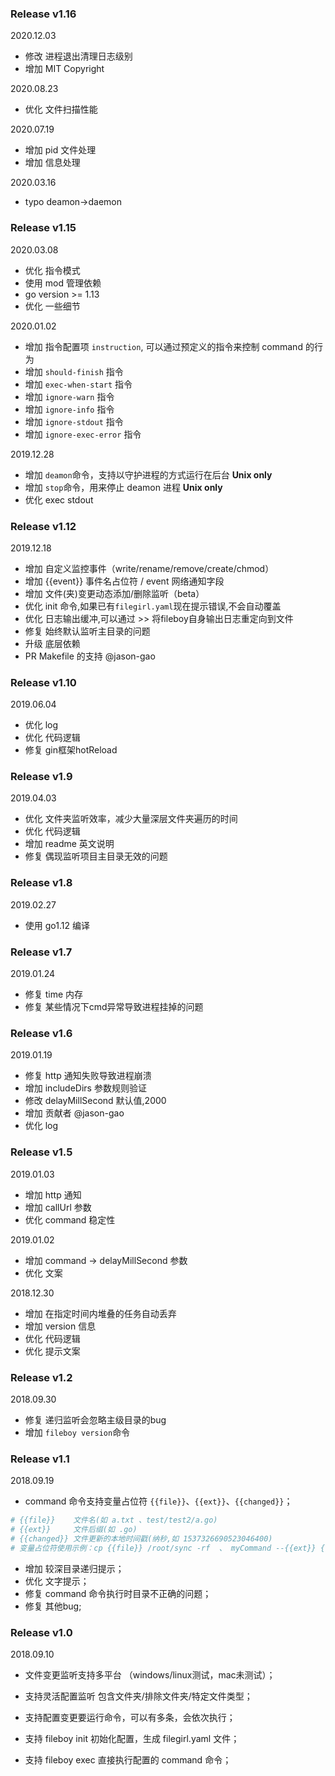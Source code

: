### Release v1.16

2020.12.03

- 修改 进程退出清理日志级别 
- 增加 MIT Copyright  

2020.08.23

- 优化 文件扫描性能

2020.07.19

- 增加 pid 文件处理  
- 增加 信息处理  

2020.03.16

- typo deamon->daemon  

### Release v1.15

2020.03.08

- 优化 指令模式  
- 使用 mod 管理依赖  
- go version >= 1.13  
- 优化 一些细节  

2020.01.02

- 增加 指令配置项 `instruction`, 可以通过预定义的指令来控制 command 的行为  
- 增加 `should-finish` 指令  
- 增加 `exec-when-start` 指令   
- 增加 `ignore-warn` 指令   
- 增加 `ignore-info` 指令   
- 增加 `ignore-stdout` 指令   
- 增加 `ignore-exec-error` 指令   


2019.12.28

- 增加 `deamon`命令，支持以守护进程的方式运行在后台 **Unix only**  
- 增加 `stop`命令，用来停止 deamon 进程 **Unix only**  
- 优化 exec stdout  


### Release v1.12

2019.12.18  

- 增加 自定义监控事件（write/rename/remove/create/chmod）  
- 增加 {{event}} 事件名占位符 / event 网络通知字段  
- 增加 文件(夹)变更动态添加/删除监听（beta）  
- 优化 init 命令,如果已有`filegirl.yaml`现在提示错误,不会自动覆盖  
- 优化 日志输出缓冲,可以通过 >> 将fileboy自身输出日志重定向到文件  
- 修复 始终默认监听主目录的问题  
- 升级 底层依赖  
- PR Makefile 的支持 @jason-gao  


### Release v1.10

2019.06.04  

- 优化 log  
- 优化 代码逻辑  
- 修复 gin框架hotReload  


### Release v1.9

2019.04.03  

- 优化 文件夹监听效率，减少大量深层文件夹遍历的时间  
- 优化 代码逻辑  
- 增加 readme 英文说明  
- 修复 偶现监听项目主目录无效的问题  


### Release v1.8

2019.02.27  

- 使用 go1.12 编译  



### Release v1.7

2019.01.24  

- 修复 time 内存  
- 修复 某些情况下cmd异常导致进程挂掉的问题  



### Release v1.6

2019.01.19  

- 修复 http 通知失败导致进程崩溃  
- 增加 includeDirs 参数规则验证  
- 修改 delayMillSecond 默认值,2000  
- 增加 贡献者 @jason-gao  
- 优化 log  



### Release v1.5

2019.01.03  

- 增加 http 通知  
- 增加 callUrl 参数  
- 优化 command 稳定性  



2019.01.02  

- 增加 command -> delayMillSecond 参数  
- 优化 文案  



2018.12.30  

- 增加 在指定时间内堆叠的任务自动丢弃  
- 增加 version 信息  
- 优化 代码逻辑  
- 优化 提示文案  



### Release v1.2

2018.09.30  

- 修复 递归监听会忽略主级目录的bug  
- 增加 `fileboy version`命令  



### Release v1.1

2018.09.19

- command 命令支持变量占位符 `{{file}}`、`{{ext}}`、`{{changed}}`；  

```yaml
# {{file}}    文件名(如 a.txt 、test/test2/a.go)
# {{ext}}     文件后缀(如 .go)
# {{changed}} 文件更新的本地时间戳(纳秒,如 1537326690523046400)
# 变量占位符使用示例：cp {{file}} /root/sync -rf  、 myCommand --{{ext}} {{changed}}
```

- 增加 较深目录递归提示；  
- 优化 文字提示；  
- 修复 command 命令执行时目录不正确的问题； 
- 修复 其他bug; 



### Release v1.0

2018.09.10

- 文件变更监听支持多平台 （windows/linux测试，mac未测试）；  

- 支持灵活配置监听 包含文件夹/排除文件夹/特定文件类型；  

- 支持配置变更要运行命令，可以有多条，会依次执行；  

- 支持 fileboy init 初始化配置，生成 filegirl.yaml 文件；  

- 支持 fileboy exec 直接执行配置的 command 命令；  
